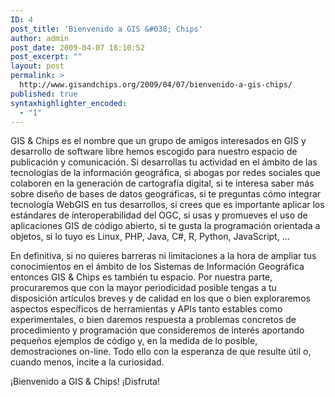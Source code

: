 ```yaml
---
ID: 4
post_title: 'Bienvenido a GIS &#038; Chips'
author: admin
post_date: 2009-04-07 18:10:52
post_excerpt: ""
layout: post
permalink: >
  http://www.gisandchips.org/2009/04/07/bienvenido-a-gis-chips/
published: true
syntaxhighlighter_encoded:
  - "1"
---
```

GIS &amp; Chips es el nombre que un grupo de amigos interesados en GIS y desarrollo de software libre hemos escogido para nuestro espacio de publicación y comunicación. Si desarrollas tu actividad en el ámbito de las tecnologías de la información geográfica, si abogas por redes sociales que colaboren en la generación de cartografía digital, si te interesa saber más sobre diseño de bases de datos geográficas, si te preguntas cómo integrar tecnología WebGIS en tus desarrollos, si crees que es importante aplicar los estándares de interoperabilidad del OGC, si usas y promueves el uso de aplicaciones GIS de código abierto, si te gusta la programación orientada a objetos, si lo tuyo es Linux, PHP, Java, C#, R, Python, JavaScript, ...

En definitiva, si no quieres barreras ni limitaciones a la hora de ampliar tus conocimientos en el ámbito de los Sistemas de Información Geográfica entonces GIS &amp; Chips es también tu espacio. Por nuestra parte, procuraremos que con la mayor periodicidad posible tengas a tu disposición artículos breves y de calidad en los que o bien exploraremos aspectos específicos de herramientas y APIs tanto estables como experimentales, o bien daremos respuesta a problemas concretos de procedimiento y programación que consideremos de interés aportando pequeños ejemplos de código y, en la medida de lo posible, demostraciones on-line. Todo ello con la esperanza de que resulte útil o, cuando menos, incite a la curiosidad.

¡Bienvenido a GIS &amp; Chips! ¡Disfruta!